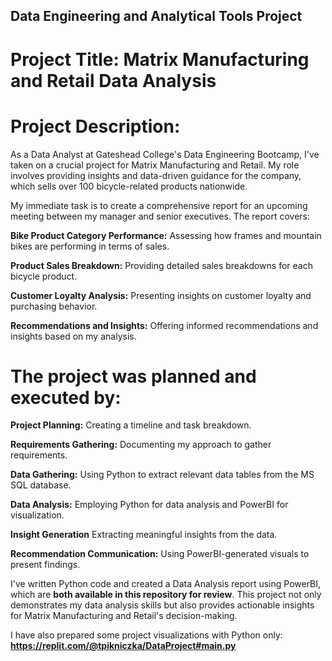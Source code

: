 
## Data Engineering and Analytical Tools Project

# Project Title: Matrix Manufacturing and Retail Data Analysis

# Project Description:

As a Data Analyst at Gateshead College's Data Engineering Bootcamp, I've taken on a crucial project for Matrix Manufacturing and Retail. My role involves providing insights and data-driven guidance for the company, which sells over 100 bicycle-related products nationwide.

My immediate task is to create a comprehensive report for an upcoming meeting between my manager and senior executives. The report covers:

**Bike Product Category Performance:** Assessing how frames and mountain bikes are performing in terms of sales.

**Product Sales Breakdown:** Providing detailed sales breakdowns for each bicycle product.

**Customer Loyalty Analysis:** Presenting insights on customer loyalty and purchasing behavior.

**Recommendations and Insights:** Offering informed recommendations and insights based on my analysis.

# The project was planned and executed by:

**Project Planning:** 
Creating a timeline and task breakdown.

**Requirements Gathering:** 
Documenting my approach to gather requirements.

**Data Gathering:** 
Using Python to extract relevant data tables from the MS SQL database.

**Data Analysis:** 
Employing Python for data analysis and PowerBI for visualization.

**Insight Generation**
Extracting meaningful insights from the data.

**Recommendation Communication:** 
Using PowerBI-generated visuals to present findings.

I've written Python code and created a Data Analysis report using PowerBI, which are **both available in this repository for review**. This project not only demonstrates my data analysis skills but also provides actionable insights for Matrix Manufacturing and Retail's decision-making.

I have also prepared some project visualizations with Python only: **https://replit.com/@tpikniczka/DataProject#main.py**
